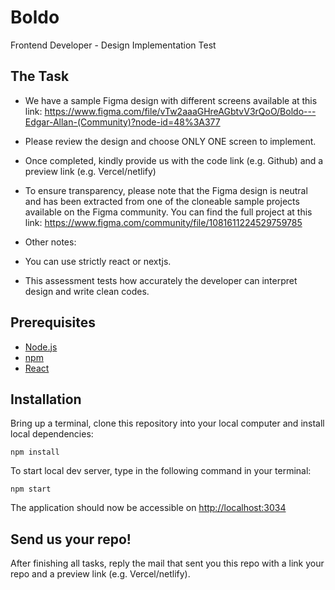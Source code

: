 # Boldo 
Frontend Developer - Design Implementation Test

## The Task
* We have a sample Figma design with different screens available at this link: https://www.figma.com/file/vTw2aaaGHreAGbtvV3rQoO/Boldo---Edgar-Allan-(Community)?node-id=48%3A377

* Please review the design and choose ONLY ONE screen to implement. 
* Once completed, kindly provide us with the code link (e.g. Github) and a preview link (e.g. Vercel/netlify) 
* To ensure transparency, please note that the Figma design is neutral and has been extracted from one of the cloneable sample projects available on the Figma community. You can find the full project at this link: https://www.figma.com/community/file/1081611224529759785
* Other notes: 
* You can use strictly react or nextjs. 
* This assessment tests how accurately the developer can interpret design and write clean codes.


## Prerequisites
- [Node.js](https://nodejs.org/en/)
- [npm](https://npmjs.com/)
- [React](https://reactjs.com/)


## Installation
Bring up a terminal, clone this repository into your local computer and install local dependencies:

```npm install```

To start local dev server, type in the following command in your terminal:

```npm start```

The application should now be accessible on [http://localhost:3034](http://localhost:3034)

## Send us your repo!
After finishing all tasks, reply the mail that sent you this repo with a link your repo and a preview link (e.g. Vercel/netlify).